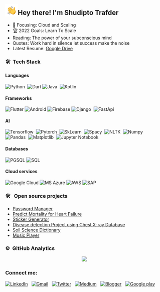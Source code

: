 <img alt="Night Coding" src="./assets/hi.gif" width='40' align="left"/><h2>Hey there! I'm Shudipto Trafder</h2>


- 🌱 Focusing: Cloud and Scaling
- 🏆 2022 Goals: Learn To Scale
- Reading: The power of your subconscious mind
- Quotes: Work hard in silence let success make the noise
- Latest Resume: [Google Drive](https://drive.google.com/file/d/1jV0Wqatb3m-GgHWTqspK2xXNMEx3XgGF/view?usp=sharing)

### 🛠 &nbsp;Tech Stack
<!-- Programming languages -->
#### Languages

![Python](https://img.shields.io/badge/-Python-05122A?style=flat&logo=python)&nbsp;
![Dart](https://img.shields.io/badge/Dart-0175C2?style=flat&logo=dart&logoColor=white)
![Java](https://img.shields.io/badge/-Java-05122A?style=flat&logo=Java&logoColor=FFA518)&nbsp;
![Kotlin](https://img.shields.io/badge/Kotlin-990033?&style=flat&logo=kotlin&logoColor=white)

#### Frameworks

![Flutter](https://img.shields.io/badge/Flutter-02569B?style=flat&logo=flutter&logoColor=white)
![Android](https://img.shields.io/badge/Android-3DDC84?style=flat&logo=android&logoColor=white)
![Firebase](https://img.shields.io/badge/Firebase-fcb59c?style=flat&logo=firebase&logoColor=FA7343)
![Django](https://img.shields.io/badge/-Django-05122A?style=flat&logo=django&logoColor=092E20)&nbsp;
![FastApi](https://img.shields.io/badge/-FastApi-00cc99?style=flat&logo=fastapi&logoColor=092E20)&nbsp;

#### AI

![Tensorflow](https://img.shields.io/badge/-Tensorflow-fcb59c?style=flat&logo=tensorflow&logoColor=FA7343)&nbsp;
![Pytorch](https://img.shields.io/badge/-Pytorch-05122A?style=flat&logo=pytorch&logoColor=ff0000)&nbsp;
![SkLearn](https://img.shields.io/badge/-SkLearn-05122A?style=flat&logo=scikit-learn&logoColor=ff6600)&nbsp;
![Spacy](https://img.shields.io/badge/-Spacy-05122A?style=flat&logo=spacy&logoColor=ff0000)&nbsp;
![NLTK](https://img.shields.io/badge/-NLTK-05122A?style=flat&logo=nltk&logoColor=ff0000)&nbsp;
![Numpy](https://img.shields.io/badge/-Numpy-05122A?style=flat&logo=numpy&logoColor=ff0000)&nbsp;
![Pandas](https://img.shields.io/badge/-Pandas-05122A?style=flat&logo=pandas&logoColor=ff0000)&nbsp;
![Matplotlib](https://img.shields.io/badge/-Matplotlib-05122A?style=flat&logo=matplotlib&logoColor=ff0000)&nbsp;
![Jupyter Notebook](https://img.shields.io/badge/-Jupyter%20Notebook-05122A?style=flat&logo=jupyter&logoColor=ff0000)&nbsp;

#### Databases

![PGSQL](https://img.shields.io/badge/PostgreSQL-316192?style=flat&logo=postgresql&logoColor=white)
![SQL](https://img.shields.io/badge/SQLite-07405E?style=flat&logo=sqlite&logoColor=white)

#### Cloud services

![Google Cloud](https://img.shields.io/badge/Google_Cloud-4285F4?style=flat&logo=google-cloud&logoColor=white)
![MS Azure](https://img.shields.io/badge/Microsoft_Azure-0089D6?style=flat&logo=microsoft-azure&logoColor=white)
![AWS](https://img.shields.io/badge/Amazon_AWS-232F3E?style=flat&logo=amazon-aws&logoColor=white)
![SAP](https://img.shields.io/badge/SAP-0FAAFF?style=flat&logo=sap&logoColor=white)


### 🛠 &nbsp; Open source projects

- [Password Manager](https://github.com/Iamsdt/password_manager)
- [Predict Mortality for Heart Failure](https://github.com/Iamsdt/Udacity-ML-Azure-Capstone)
- [Sticker Generator](https://github.com/Iamsdt/StickerGenerator)
- [Disease detection Project using Chest X-ray Database](https://github.com/Iamsdt/Disease-detection-using-chest-xrays)
- [Soil Science Dictionary](https://github.com/Iamsdt/SoilScienceDictionary)
- [Music Player](https://github.com/Iamsdt/MusicPlayer)

### ⚙ &nbsp;GitHub Analytics
<p align="center">
<a href="https://github.com/iamsdt">
  <img height="180em" src="https://github-readme-stats-eight-theta.vercel.app/api?username=iamsdt&show_icons=true&theme=algolia&include_all_commits=true&count_private=true"/>
  <!-- <img height="180em" src="https://github-readme-stats-eight-theta.vercel.app/api/top-langs/?username=iamsdt&layout=compact&langs_count=8&theme=algolia"/> -->
</a>
</p>

### Connect me:

<a href="https://www.linkedin.com/in/iamsdt/"><img alt="LinkedIn" src="https://img.shields.io/badge/linkedin%20-%230077B5.svg?&style=flat&logo=linkedin&logoColor=white"/></a> &nbsp;
<a href="mailto:shudiptotrafder@gmail.com"><img alt="Gmail" src="https://img.shields.io/badge/Gmail-D14836?style=flat&logo=gmail&logoColor=white" /></a> &nbsp;
<a href="https://twitter.com/iamsdt"><img alt="Twitter" src="https://img.shields.io/badge/Twitter-1DA1F2?style=flat&logo=twitter&logoColor=white" /></a> &nbsp;
<a href="https://medium.com/@iamsdt"><img alt="Medium" src="https://img.shields.io/badge/Medium-12100E?style=flat&logo=medium&logoColor=white" /></a> &nbsp;
<a href="https://androsketchpad.blogspot.com/"><img alt="Blogger" src="https://img.shields.io/badge/Blogger-FF5722?style=flat&logo=blogger&logoColor=white" /></a> &nbsp;
<a href="https://play.google.com/store/apps/developer?id=Shudipto+Trafder"><img alt="Google play" src="https://img.shields.io/badge/Google_Play-414141?style=flat&logo=google-play&logoColor=white" /></a>
